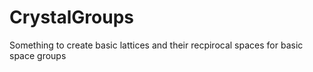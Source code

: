 # CrystalGroups
Something to create basic lattices and their recpirocal spaces for basic space groups
